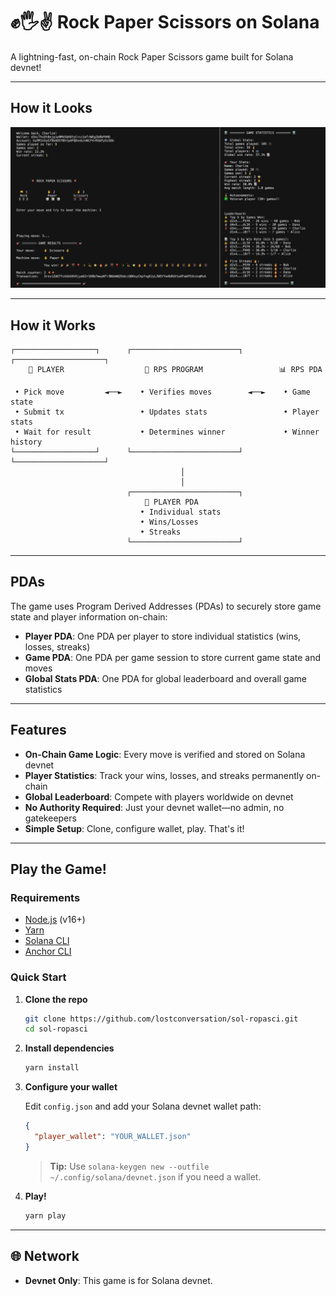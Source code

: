 # ✊🖐✌️ Rock Paper Scissors on Solana

A lightning-fast, on-chain Rock Paper Scissors game built for Solana devnet!

---

## How it Looks

![Rock Paper Scissors Game](ropasci.jpg)

---

## How it Works

```
┌──────────────────┐      ┌────────────────────────┐      ┌────────────────────┐
    👤 PLAYER                  🔐 RPS PROGRAM                 📊 RPS PDA

 • Pick move         ◄──►    • Verifies moves        ◄──►    • Game state
 • Submit tx                 • Updates stats                 • Player stats
 • Wait for result           • Determines winner             • Winner history
└──────────────────┘      └────────────────────────┘      └────────────────────┘
                                      │
                                      │
                          ┌────────────────────────┐
                              👤 PLAYER PDA
                             • Individual stats
                             • Wins/Losses
                             • Streaks
                          └────────────────────────┘
```

---

## PDAs

The game uses Program Derived Addresses (PDAs) to securely store game state and player information on-chain:

- **Player PDA**: One PDA per player to store individual statistics (wins, losses, streaks)
- **Game PDA**: One PDA per game session to store current game state and moves
- **Global Stats PDA**: One PDA for global leaderboard and overall game statistics

---

## Features

- **On-Chain Game Logic**: Every move is verified and stored on Solana devnet
- **Player Statistics**: Track your wins, losses, and streaks permanently on-chain
- **Global Leaderboard**: Compete with players worldwide on devnet
- **No Authority Required**: Just your devnet wallet—no admin, no gatekeepers
- **Simple Setup**: Clone, configure wallet, play. That's it!

---

## Play the Game!

### Requirements

- [Node.js](https://nodejs.org/) (v16+)
- [Yarn](https://yarnpkg.com/)
- [Solana CLI](https://docs.solana.com/cli/install-solana-cli-tools)
- [Anchor CLI](https://book.anchor-lang.com/getting-started/installation.html)

### Quick Start

1. **Clone the repo**

   ```bash
   git clone https://github.com/lostconversation/sol-ropasci.git
   cd sol-ropasci
   ```

2. **Install dependencies**

   ```bash
   yarn install
   ```

3. **Configure your wallet**

   Edit `config.json` and add your Solana devnet wallet path:

   ```json
   {
     "player_wallet": "YOUR_WALLET.json"
   }
   ```

   > **Tip:** Use `solana-keygen new --outfile ~/.config/solana/devnet.json` if you need a wallet.

4. **Play!**
   ```bash
   yarn play
   ```

---

## 🌐 Network

- **Devnet Only**: This game is for Solana devnet.
